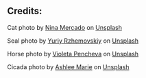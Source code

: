 ## Credits:

Cat photo by <a href="https://unsplash.com/@nina_mercado?utm_content=creditCopyText&utm_medium=referral&utm_source=unsplash">Nina Mercado</a> on <a href="https://unsplash.com/photos/orange-tabby-cat-_VwKE9cjops?utm_content=creditCopyText&utm_medium=referral&utm_source=unsplash">Unsplash</a>

Seal photo by <a href="https://unsplash.com/@yuriyr?utm_content=creditCopyText&utm_medium=referral&utm_source=unsplash">Yuriy Rzhemovskiy</a> on <a href="https://unsplash.com/photos/seal-lying-on-rock-covered-with-snow-G-MyqQy8v_4?utm_content=creditCopyText&utm_medium=referral&utm_source=unsplash">Unsplash</a>
      
Horse photo by <a href="https://unsplash.com/@viooview?utm_content=creditCopyText&utm_medium=referral&utm_source=unsplash">Violeta Pencheva</a> on <a href="https://unsplash.com/photos/selective-focus-of-brown-horse-12dXKDujs40?utm_content=creditCopyText&utm_medium=referral&utm_source=unsplash">Unsplash</a>

Cicada photo by <a href="https://unsplash.com/@ashleew?utm_content=creditCopyText&utm_medium=referral&utm_source=unsplash">Ashlee Marie</a> on <a href="https://unsplash.com/photos/a-close-up-of-a-fly-on-a-leaf-CimIwrzdLA8?utm_content=creditCopyText&utm_medium=referral&utm_source=unsplash">Unsplash</a>
      
      